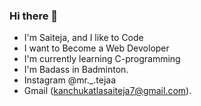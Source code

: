 ### Hi there 👋

- I'm Saiteja, and I like to Code
- I want to Become a Web Devoloper 
- I'm currently learning C-programming
- I'm Badass in Badminton.
- Instagram @mr._.tejaa
- Gmail (kanchukatlasaiteja7@gmail.com). 
